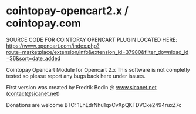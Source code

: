 # cointopay-opencart2.x / cointopay.com

SOURCE CODE FOR COINTOPAY OPENCART PLUGIN LOCATED HERE: https://www.opencart.com/index.php?route=marketplace/extension/info&extension_id=37980&filter_download_id=36&sort=date_added

Cointopay Opencart Module for Opencart 2.x
This software is not completly tested so please report any bugs back here under issues.

First version was created by Fredrik Bodin @ www.sicanet.net  (contact@sicanet.net)

Donations are welcome
BTC: 1LhEdrNhu1qxCvXpQKTDVCke2494ruxZ7c
